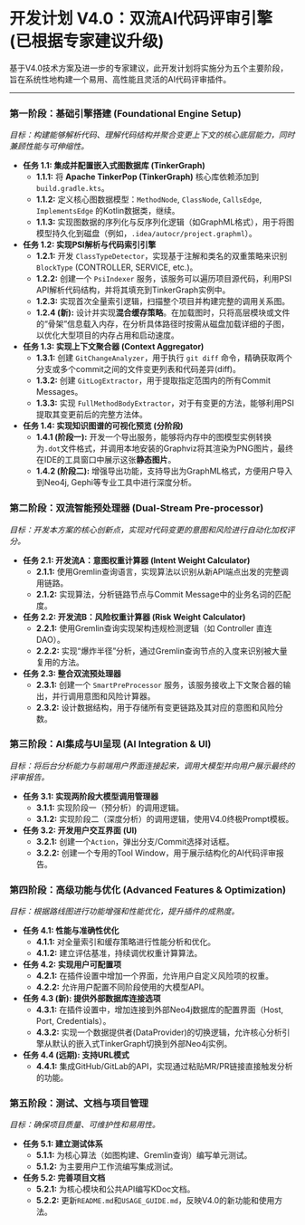 # 开发计划 V4.0：双流AI代码评审引擎 (已根据专家建议升级)

基于V4.0技术方案及进一步的专家建议，此开发计划将实施分为五个主要阶段，旨在系统性地构建一个易用、高性能且灵活的AI代码评审插件。

---

### **第一阶段：基础引擎搭建 (Foundational Engine Setup)**
*目标：构建能够解析代码、理解代码结构并聚合变更上下文的核心底层能力，同时兼顾性能与可伸缩性。*

*   **任务 1.1: 集成并配置嵌入式图数据库 (TinkerGraph)**
    *   **1.1.1:** 将 **Apache TinkerPop (TinkerGraph)** 核心库依赖添加到 `build.gradle.kts`。
    *   **1.1.2:** 定义核心图数据模型：`MethodNode`, `ClassNode`, `CallsEdge`, `ImplementsEdge` 的Kotlin数据类，继续。
    *   **1.1.3:** 实现图数据的序列化与反序列化逻辑（如GraphML格式），用于将图模型持久化到磁盘（例如，`.idea/autocr/project.graphml`）。
*   **任务 1.2: 实现PSI解析与代码索引引擎**
    *   **1.2.1:** 开发 `ClassTypeDetector`，实现基于注解和类名的双重策略来识别`BlockType` (CONTROLLER, SERVICE, etc.)。
    *   **1.2.2:** 创建一个 `PsiIndexer` 服务，该服务可以遍历项目源代码，利用PSI API解析代码结构，并将其填充到TinkerGraph实例中。
    *   **1.2.3:** 实现首次全量索引逻辑，扫描整个项目并构建完整的调用关系图。
    *   **1.2.4 (新):** 设计并实现**混合缓存策略**。在加载图时，只将高层模块或文件的“骨架”信息载入内存，在分析具体路径时按需从磁盘加载详细的子图，以优化大型项目的内存占用和启动速度。
*   **任务 1.3: 实现上下文聚合器 (Context Aggregator)**
    *   **1.3.1:** 创建 `GitChangeAnalyzer`，用于执行 `git diff` 命令，精确获取两个分支或多个commit之间的文件变更列表和代码差异(diff)。
    *   **1.3.2:** 创建 `GitLogExtractor`，用于提取指定范围内的所有Commit Messages。
    *   **1.3.3:** 实现 `FullMethodBodyExtractor`，对于有变更的方法，能够利用PSI提取其变更前后的完整方法体。
*   **任务 1.4: 实现知识图谱的可视化预览 (分阶段)**
    *   **1.4.1 (阶段一):** 开发一个导出服务，能够将内存中的图模型实例转换为`.dot`文件格式，并调用本地安装的Graphviz将其渲染为PNG图片，最终在IDE的工具窗口中展示这张**静态图片**。
    *   **1.4.2 (阶段二):** 增强导出功能，支持导出为GraphML格式，方便用户导入到Neo4j, Gephi等专业工具中进行深度分析。

### **第二阶段：双流智能预处理器 (Dual-Stream Pre-processor)**
*目标：开发本方案的核心创新点，实现对代码变更的意图和风险进行自动化加权评分。*

*   **任务 2.1: 开发流A：意图权重计算器 (Intent Weight Calculator)**
    *   **2.1.1:** 使用Gremlin查询语言，实现算法以识别从新API端点出发的完整调用链路。
    *   **2.1.2:** 实现算法，分析链路节点与Commit Message中的业务名词的匹配度。
*   **任务 2.2: 开发流B：风险权重计算器 (Risk Weight Calculator)**
    *   **2.2.1:** 使用Gremlin查询实现架构违规检测逻辑（如 Controller 直连 DAO）。
    *   **2.2.2:** 实现“爆炸半径”分析，通过Gremlin查询节点的入度来识别被大量复用的方法。
*   **任务 2.3: 整合双流预处理器**
    *   **2.3.1:** 创建一个 `SmartPreProcessor` 服务，该服务接收上下文聚合器的输出，并行调用意图和风险计算器。
    *   **2.3.2:** 设计数据结构，用于存储所有变更链路及其对应的意图和风险分数。

### **第三阶段：AI集成与UI呈现 (AI Integration & UI)**
*目标：将后台分析能力与前端用户界面连接起来，调用大模型并向用户展示最终的评审报告。*

*   **任务 3.1: 实现两阶段大模型调用管理器**
    *   **3.1.1:** 实现阶段一（预分析）的调用逻辑。
    *   **3.1.2:** 实现阶段二（深度分析）的调用逻辑，使用V4.0终极Prompt模板。
*   **任务 3.2: 开发用户交互界面 (UI)**
    *   **3.2.1:** 创建一个`Action`，弹出分支/Commit选择对话框。
    *   **3.2.2:** 创建一个专用的Tool Window，用于展示结构化的AI代码评审报告。

### **第四阶段：高级功能与优化 (Advanced Features & Optimization)**
*目标：根据路线图进行功能增强和性能优化，提升插件的成熟度。*

*   **任务 4.1: 性能与准确性优化**
    *   **4.1.1:** 对全量索引和缓存策略进行性能分析和优化。
    *   **4.1.2:** 建立评估基准，持续调优权重计算算法。
*   **任务 4.2: 实现用户可配置项**
    *   **4.2.1:** 在插件设置中增加一个界面，允许用户自定义风险项的权重。
    *   **4.2.2:** 允许用户配置不同阶段使用的大模型API。
*   **任务 4.3 (新): 提供外部数据库连接选项**
    *   **4.3.1:** 在插件设置中，增加连接到外部Neo4j数据库的配置界面（Host, Port, Credentials）。
    *   **4.3.2:** 实现一个数据提供者(DataProvider)的切换逻辑，允许核心分析引擎从默认的嵌入式TinkerGraph切换到外部Neo4j实例。
*   **任务 4.4 (远期): 支持URL模式**
    *   **4.4.1:** 集成GitHub/GitLab的API，实现通过粘贴MR/PR链接直接触发分析的功能。

### **第五阶段：测试、文档与项目管理**
*目标：确保项目质量、可维护性和易用性。*

*   **任务 5.1: 建立测试体系**
    *   **5.1.1:** 为核心算法（如图构建、Gremlin查询）编写单元测试。
    *   **5.1.2:** 为主要用户工作流编写集成测试。
*   **任务 5.2: 完善项目文档**
    *   **5.2.1:** 为核心模块和公共API编写KDoc文档。
    *   **5.2.2:** 更新`README.md`和`USAGE_GUIDE.md`，反映V4.0的新功能和使用方法。